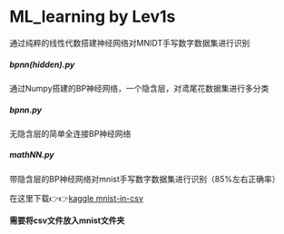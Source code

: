 # ML_learning by Lev1s
通过纯粹的线性代数搭建神经网络对MNIDT手写数字数据集进行识别
##### bpnn(hidden).py
通过Numpy搭建的BP神经网络，一个隐含层，对鸢尾花数据集进行多分类
##### bpnn.py
无隐含层的简单全连接BP神经网络
##### mathNN.py
带隐含层的BP神经网络对mnist手写数字数据集进行识别（85%左右正确率）

在这里下载👉👉[kaggle mnist-in-csv](https://www.kaggle.com/datasets/oddrationale/mnist-in-csv)

****需要将csv文件放入mnist文件夹****
